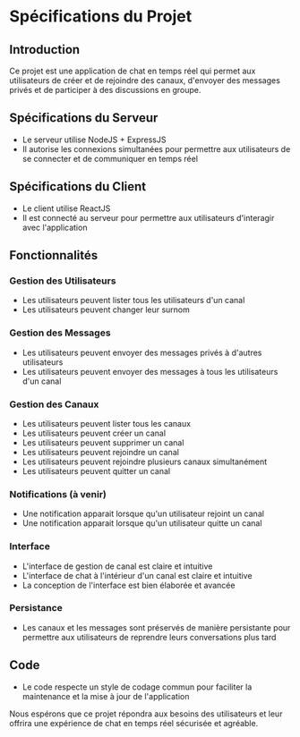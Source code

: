 # Spécifications du Projet
## Introduction
Ce projet est une application de chat en temps réel qui permet aux utilisateurs de créer et de rejoindre des canaux, d'envoyer des messages privés et de participer à des discussions en groupe.

## Spécifications du Serveur
* Le serveur utilise NodeJS + ExpressJS
* Il autorise les connexions simultanées pour permettre aux utilisateurs de se connecter et de communiquer en temps réel

## Spécifications du Client
* Le client utilise ReactJS
* Il est connecté au serveur pour permettre aux utilisateurs d'interagir avec l'application

## Fonctionnalités

### Gestion des Utilisateurs
* Les utilisateurs peuvent lister tous les utilisateurs d'un canal
* Les utilisateurs peuvent changer leur surnom

### Gestion des Messages
* Les utilisateurs peuvent envoyer des messages privés à d'autres utilisateurs
* Les utilisateurs peuvent envoyer des messages à tous les utilisateurs d'un canal

### Gestion des Canaux
* Les utilisateurs peuvent lister tous les canaux
* Les utilisateurs peuvent créer un canal
* Les utilisateurs peuvent supprimer un canal
* Les utilisateurs peuvent rejoindre un canal
* Les utilisateurs peuvent rejoindre plusieurs canaux simultanément
* Les utilisateurs peuvent quitter un canal

### Notifications (à venir)
* Une notification apparait lorsque qu'un utilisateur rejoint un canal
* Une notification apparait lorsque qu'un utilisateur quitte un canal

### Interface
* L'interface de gestion de canal est claire et intuitive
* L'interface de chat à l'intérieur d'un canal est claire et intuitive
* La conception de l'interface est bien élaborée et avancée

### Persistance
* Les canaux et les messages sont préservés de manière persistante pour permettre aux utilisateurs de reprendre leurs conversations plus tard

## Code
* Le code respecte un style de codage commun pour faciliter la maintenance et la mise à jour de l'application

Nous espérons que ce projet répondra aux besoins des utilisateurs et leur offrira une expérience de chat en temps réel sécurisée et agréable.

